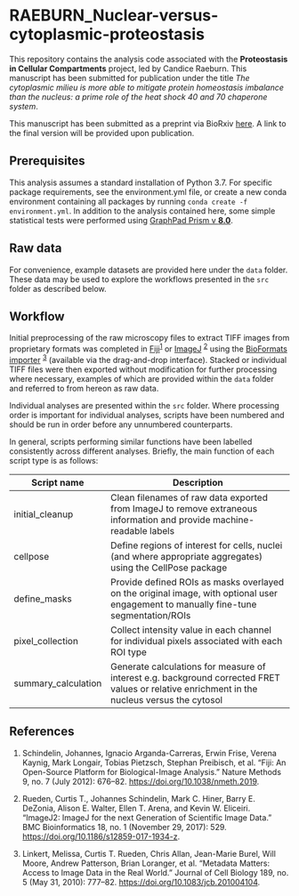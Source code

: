 
<!-- [![DOI](https://zenodo.org/badge/..../.svg)](https://doi.org/###/zenodo.###) -->

# RAEBURN_Nuclear-versus-cytoplasmic-proteostasis

This repository contains the analysis code associated with the **Proteostasis in Cellular Compartments** project, led by Candice Raeburn. This manuscript has been submitted for publication under the title *The cytoplasmic milieu is more able to mitigate protein homeostasis imbalance than the nucleus: a prime role of the heat shock 40 and 70 chaperone system*.

This manuscript has been submitted as a preprint via BioRxiv [here](biorxiv/link). A link to the final version will be provided upon publication.

## Prerequisites

This analysis assumes a standard installation of Python 3.7. For specific package requirements, see the environment.yml file, or  create a new conda environment containing all packages by running ```conda create -f environment.yml```. In addition to the analysis contained here, some simple statistical tests were performed using [GraphPad Prism v **8.0**](https://www.graphpad.com/scientific-software/prism/).

## Raw data

For convenience, example datasets are provided here under the ```data``` folder. These data may be used to explore the workflows presented in the ```src``` folder as described below.

## Workflow

Initial preprocessing of the raw microscopy files to extract TIFF images from proprietary formats was completed in [Fiji][1]<sup>[1]</sup> or [ImageJ][2] <sup>[2]</sup> using the [BioFormats importer][3] <sup>[3]</sup> (available via the drag-and-drop interface). Stacked or individual TIFF files were then exported without modification for further processing where necessary, examples of which are provided within the ```data``` folder and referred to from hereon as raw data.

Individual analyses are presented within the ```src``` folder. Where processing order is important for individual analyses, scripts have been numbered and should be run in order before any unnumbered counterparts.

In general, scripts performing similar functions have been labelled consistently across different analyses. Briefly, the main function of each script type is as follows:

| Script name         | Description                                                                                                                                  |
|---------------------|----------------------------------------------------------------------------------------------------------------------------------------------|
| initial_cleanup     | Clean filenames of raw data exported from ImageJ to remove extraneous information and provide machine-readable labels                        |
| cellpose            | Define regions of interest for cells, nuclei (and where appropriate aggregates) using the CellPose package                                   |
| define_masks        | Provide defined ROIs as masks overlayed on the original image, with optional user engagement to manually fine-tune segmentation/ROIs         |
| pixel_collection    | Collect intensity value in each channel for individual pixels associated with each ROI type                                                  |
| summary_calculation | Generate calculations for measure of interest e.g. background corrected FRET values or relative enrichment in the nucleus versus the cytosol |

## References

[1]: https://imagej.net/ImageJ2

1. Schindelin, Johannes, Ignacio Arganda-Carreras, Erwin Frise, Verena Kaynig, Mark Longair, Tobias Pietzsch, Stephan Preibisch, et al. “Fiji: An Open-Source Platform for Biological-Image Analysis.” Nature Methods 9, no. 7 (July 2012): 676–82. https://doi.org/10.1038/nmeth.2019.

[2]: https://imagej.net/Fiji

2. Rueden, Curtis T., Johannes Schindelin, Mark C. Hiner, Barry E. DeZonia, Alison E. Walter, Ellen T. Arena, and Kevin W. Eliceiri. “ImageJ2: ImageJ for the next Generation of Scientific Image Data.” BMC Bioinformatics 18, no. 1 (November 29, 2017): 529. https://doi.org/10.1186/s12859-017-1934-z.

[3]: https://docs.openmicroscopy.org/bio-formats/5.8.2/users/imagej/installing.html

3. Linkert, Melissa, Curtis T. Rueden, Chris Allan, Jean-Marie Burel, Will Moore, Andrew Patterson, Brian Loranger, et al. “Metadata Matters: Access to Image Data in the Real World.” Journal of Cell Biology 189, no. 5 (May 31, 2010): 777–82. https://doi.org/10.1083/jcb.201004104.
